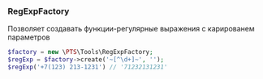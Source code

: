 ### RegExpFactory

Позволяет создавать функции-регулярные выражения с карированем параметров

```php
$factory = new \PTS\Tools\RegExpFactory;
$regExp = $factory->create('~[^\d+]~', '');
$regExp('+7(123) 213-1231') // '71232131231'
```
